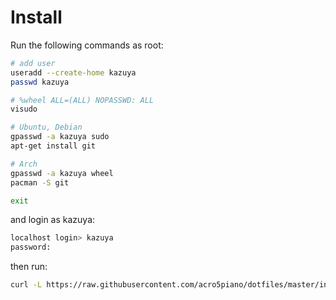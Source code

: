 # Install

Run the following commands as root:

```sh
# add user
useradd --create-home kazuya
passwd kazuya

# %wheel ALL=(ALL) NOPASSWD: ALL
visudo

# Ubuntu, Debian
gpasswd -a kazuya sudo
apt-get install git

# Arch
gpasswd -a kazuya wheel
pacman -S git

exit
```

and login as kazuya:

```sh
localhost login> kazuya
password:
```

then run:

```sh
curl -L https://raw.githubusercontent.com/acro5piano/dotfiles/master/install.sh | sh
```
